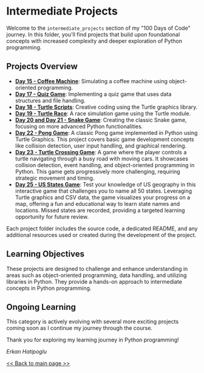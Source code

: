 # Intermediate Projects

Welcome to the `intermediate_projects` section of my "100 Days of Code" journey. In this folder, you'll find projects that build upon foundational concepts with increased complexity and deeper exploration of Python programming.

## Projects Overview

- **[Day 15 - Coffee Machine](day_15_coffee_machine)**: Simulating a coffee machine using object-oriented programming.
- **[Day 17 - Quiz Game](day_17_quiz_game)**: Implementing a quiz game that uses data structures and file handling.
- **[Day 18 - Turtle Scripts](day_18_turtle_scripts)**: Creative coding using the Turtle graphics library.
- **[Day 19 - Turtle Race](day_19_turtle_race)**: A race simulation game using the Turtle module.
- **[Day 20 and Day 21 - Snake Game](day_20_and_21_snake_game)**: Creating the classic Snake game, focusing on more advanced Python functionalities.
- **[Day 22 - Pong Game](day_22_pong_game)**: A classic Pong game implemented in Python using Turtle Graphics. This project covers basic game development concepts like collision detection, user input handling, and graphical rendering.
- **[Day 23 - Turtle Crossing Game](day_23_turtle_crossing_game)**: A game where the player controls a turtle navigating through a busy road with moving cars. It showcases collision detection, event handling, and object-oriented programming in Python. This game gets progressively more challenging, requiring strategic movement and timing.
- **[Day 25 - US States Game](intermediate_projects/day_25_us_states_game)**: Test your knowledge of US geography in this interactive game that challenges you to name all 50 states. Leveraging Turtle graphics and CSV data, the game visualizes your progress on a map, offering a fun and educational way to learn state names and locations. Missed states are recorded, providing a targeted learning opportunity for future review.

Each project folder includes the source code, a dedicated README, and any additional resources used or created during the development of the project.

## Learning Objectives

These projects are designed to challenge and enhance understanding in areas such as object-oriented programming, data handling, and utilizing libraries in Python. They provide a hands-on approach to intermediate concepts in Python programming.

## Ongoing Learning

This category is actively evolving with several more exciting projects coming soon as I continue my journey through the course.

Thank you for exploring my learning journey in Python programming!

*Erkan Hatipoglu*

[<< Back to main page >>](https://github.com/ErkanHatipoglu/100-days-of-code)
